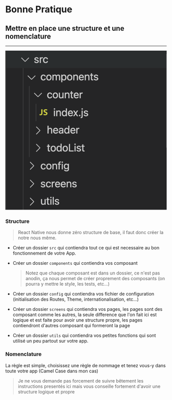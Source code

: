 # Bonne Pratique

## Mettre en place une structure et une  nomenclature
---
![Nomenclature](./assets/nomenclature.png)

### Structure

>React Native nous donne zéro structure de base, il faut donc créer la notre nous même.

* Créer un dossier ```src``` qui contiendra tout ce qui est necessaire au bon fonctionnement de votre App.

* Créer un dossier ```components``` qui contiendra vos composant
    > Notez que chaque composant est dans un dossier, ce n'est pas anodin, ça nous permet de créer proprement des composants (on pourra y mettre le style, les tests, etc...) 

* Créer un dossier ```config``` qui contiendra vos fichier de configuration (initialisation des Routes, Theme, internationalisation, etc...)

* Créer un dossier ```screens``` qui contiendra vos pages, les pages sont des composant comme les autres, la seule difference que l'on fait ici est logique et est faite pour avoir une structure propre, les pages contiendront d'autres composant qui formeront la page

* Créer un dossier ```utils``` qui contiendra vos petites fonctions qui sont utilisé un peu partout sur votre app.

### Nomenclature

La règle est simple, choisissez une règle de nommage et tenez vous-y dans toute votre app (Camel Case dans mon cas)


> Je ne vous demande pas forcement de suivre bêtement les instructions presentés ici mais vous conseille fortement d'avoir une structure logique et propre